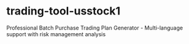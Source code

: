 # trading-tool-usstock1
Professional Batch Purchase Trading Plan Generator - Multi-language support with risk management analysis
